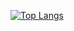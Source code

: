 


[![Top Langs](https://github-readme-stats.vercel.app/api/top-langs/?username=sjayashree01)](https://github.com/sjayashree01/github-readme-stats)
<!--
**sjayashree01/sjayashree01** is a ✨ _special_ ✨ repository because its `README.md` (this file) appears on your GitHub profile.

Here are some ideas to get you started:
[![My GitHub stats](https://github-readme-stats.vercel.app/api?username=sjayashree01)](https://github.com/sjayashree01/github-readme-stats)
- 🔭 I’m currently working on ...
- 🌱 I’m currently learning ...
- 👯 I’m looking to collaborate on ...
- 🤔 I’m looking for help with ...
- 💬 Ask me about ...
- 📫 How to reach me: ...
- 😄 Pronouns: ...
- ⚡ Fun fact: ...
-->
